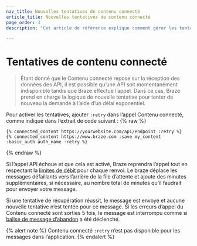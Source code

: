 ```yaml
---
nav_title: Nouvelles tentatives de contenu connecté
article_title: Nouvelles tentatives de contenu connecté
page_order: 3
description: "Cet article de référence explique comment gérer les tentatives de contenu connecté."

---
```


# Tentatives de contenu connecté

> Étant donné que le Contenu connecté repose sur la réception des données des API, il est possible qu’une API soit momentanément indisponible tandis que Braze effectue l’appel. Dans ce cas, Braze prend en charge la logique de nouvelle tentative pour tenter de nouveau la demande à l’aide d’un délai exponentiel. 

Pour activer les tentatives, ajouter `:retry` dans l’appel Contenu connecté, comme indiqué dans l’extrait de code suivant :
{% raw %}
```
{% connected_content https://yourwebsite.com/api/endpoint :retry %}
{% connected_content https://www.braze.com :save my_content :basic_auth auth_name :retry %}
```
{% endraw %}

Si l’appel API échoue et que cela est activé, Braze reprendra l’appel tout en respectant la [limites de débit][47] pour chaque renvoi. Le braze déplace les messages défaillants vers l’arrière de la file d’attente et ajoute des minutes supplémentaires, si nécessaire, au nombre total de minutes qu’il faudrait pour envoyer votre message.

Si une tentative de récupération réussit, le message est envoyé et aucune nouvelle tentative n’est tentée pour ce message. Si les erreurs d’appel du Contenu connecté sont sorties 5 fois, le message est interrompu comme si [balise de message d’abandon][1] a été déclenché.

{% alert note %}
Contenu connecté `:retry` n’est pas disponible pour les messages dans l’application.
{% endalert %}


[1]: {{site.baseurl}}/user_guide/personalization_and_dynamic_content/connected_content/aborting_connected_content/
[16]: [success@braze.com](mailto:success@braze.com)
[47]: {{site.baseurl}}/user_guide/engagement_tools/campaigns/testing_and_more/rate-limiting/#delivery-speed-rate-limiting
